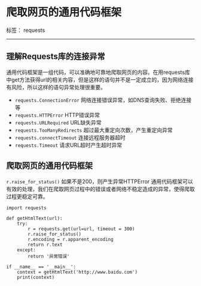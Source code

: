 ﻿# 爬取网页的通用代码框架

标签： requests

---
## 理解Requests库的连接异常
通用代码框架是一组代码，可以准确地可靠地爬取网页的内容。在用requests库中get方法获得url的相关内容，但是这样的语句并不是一定成立的，因为网络连接有风险，所以这样的语句异常处理很重要。

- ```requests.ConnectionError``` 网络连接错误异常，如DNS查询失败、拒绝连接等
- ```requests.HTTPError``` HTTP错误异常
- ```requests.URLRequired``` URL缺失异常
- ```requests.TooManyRedirects``` 超过最大重定向次数，产生重定向异常
- ```requests.connectTimeout``` 连接远程服务器超时
- ```requests.Timeout``` 请求URL超时产生超时异常

## 爬取网页的通用代码框架

```r.raise_for_status()``` 如果不是200，则产生异常HTTPError
通用代码框架可以有效的处理，我们在爬取网页过程中的错误或者网络不稳定造成的异常，使得爬取过程更稳定可靠。
```
import requests

def getHtmlText(url):
    try:
        r = requests.get(url=url, timeout = 300)
        r.raise_for_status()
        r.encoding = r.apparent_encoding
        return r.text
    except:
        return '异常错误'

if __name__ == '__main__':
    context = getHtmlText('http://www.baidu.com')
    print(context)
```

